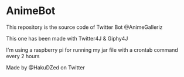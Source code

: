 # AnimeBot
This repository is the source code of Twitter Bot @AnimeGalleriz

This one has been made with Twitter4J & Giphy4J

I'm using a raspberry pi for running my jar file with a crontab command every 2 hours

Made by @HakuDZed on Twitter
